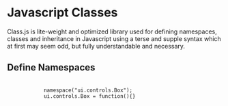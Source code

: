 # Javascript Classes
Class.js is lite-weight and optimized library used for defining namespaces, classes 
and inheritance in Javascript using a terse and supple syntax which at first may seem
odd, but fully understandable and necessary.

## Define Namespaces
<pre>
      <code>
            namespace("ui.controls.Box");
            ui.controls.Box = function(){}
      </code>
</pre>
